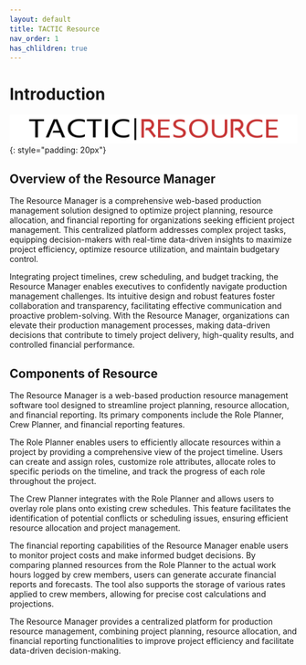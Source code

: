 ```yaml
---
layout: default
title: TACTIC Resource
nav_order: 1
has_chlildren: true
---
```


# Introduction

![TACTIC Resource Logo](images/tactic_resource.png){: style="padding: 20px"}


## Overview of the Resource Manager


The Resource Manager is a comprehensive web-based production management solution designed to optimize project planning, resource allocation, and financial reporting for organizations seeking efficient project management. This centralized platform addresses complex project tasks, equipping decision-makers with real-time data-driven insights to maximize project efficiency, optimize resource utilization, and maintain budgetary control.

Integrating project timelines, crew scheduling, and budget tracking, the Resource Manager enables executives to confidently navigate production management challenges. Its intuitive design and robust features foster collaboration and transparency, facilitating effective communication and proactive problem-solving. With the Resource Manager, organizations can elevate their production management processes, making data-driven decisions that contribute to timely project delivery, high-quality results, and controlled financial performance.



## Components of Resource

The Resource Manager is a web-based production resource management software tool designed to streamline project planning, resource allocation, and financial reporting. Its primary components include the Role Planner, Crew Planner, and financial reporting features.

The Role Planner enables users to efficiently allocate resources within a project by providing a comprehensive view of the project timeline. Users can create and assign roles, customize role attributes, allocate roles to specific periods on the timeline, and track the progress of each role throughout the project.

The Crew Planner integrates with the Role Planner and allows users to overlay role plans onto existing crew schedules. This feature facilitates the identification of potential conflicts or scheduling issues, ensuring efficient resource allocation and project management.

The financial reporting capabilities of the Resource Manager enable users to monitor project costs and make informed budget decisions. By comparing planned resources from the Role Planner to the actual work hours logged by crew members, users can generate accurate financial reports and forecasts. The tool also supports the storage of various rates applied to crew members, allowing for precise cost calculations and projections.

The Resource Manager provides a centralized platform for production resource management, combining project planning, resource allocation, and financial reporting functionalities to improve project efficiency and facilitate data-driven decision-making.


